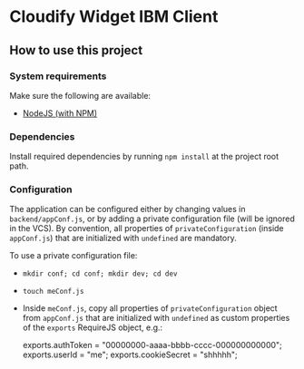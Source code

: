 # Cloudify Widget IBM Client

## How to use this project

### System requirements

Make sure the following are available:

- [NodeJS (with NPM)][1]

### Dependencies

Install required dependencies by running `npm install` at the project root path.

### Configuration

The application can be configured either by changing values in `backend/appConf.js`, or by adding a private
configuration file (will be ignored in the VCS). By convention, all properties of `privateConfiguration` (inside
`appConf.js`) that are initialized with `undefined` are mandatory.

To use a private configuration file:

  - `mkdir conf; cd conf; mkdir dev; cd dev`
  - `touch meConf.js`
  - Inside `meConf.js`, copy all properties of `privateConfiguration` object from `appConf.js` that are initialized
  with `undefined` as custom properties of the `exports` RequireJS object, e.g.:

      exports.authToken = "00000000-aaaa-bbbb-cccc-000000000000";
      exports.userId = "me";
      exports.cookieSecret = "shhhhh";






[1]: http://nodejs.org/